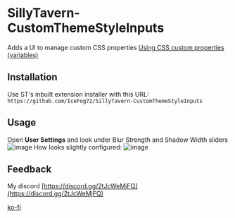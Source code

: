 # SillyTavern-CustomThemeStyleInputs

Adds a UI to manage custom CSS properties
[Using CSS custom properties (variables)](https://developer.mozilla.org/en-US/docs/Web/CSS/Using_CSS_custom_properties)

## Installation

Use ST's inbuilt extension installer with this URL:  
`https://github.com/IceFog72/SillyTavern-CustomThemeStyleInputs`

## Usage

Open **User Settings** and look under Blur Strength and Shadow Width sliders
![image](https://github.com/user-attachments/assets/a371be0f-d11d-419f-8b44-8a1946a50aa7)
How looks slightly configured:
![image](https://github.com/user-attachments/assets/98f6c30b-97e7-452f-804b-e1e3c1e4f775)

## Feedback

My discord [https://discord.gg/2tJcWeMjFQ](https://discord.gg/2tJcWeMjFQ)



[ko-fi](https://ko-fi.com/icefog72)

